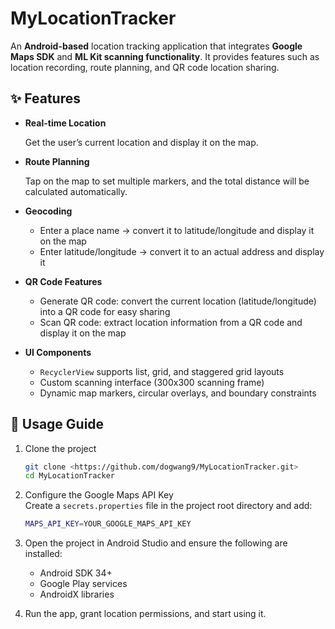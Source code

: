 # MyLocationTracker

An **Android-based** location tracking application that integrates **Google Maps SDK** and **ML Kit scanning functionality**. It provides features such as location recording, route planning, and QR code location sharing.

## ✨ Features

- **Real-time Location**
    
    Get the user’s current location and display it on the map.
    
- **Route Planning**
    
    Tap on the map to set multiple markers, and the total distance will be calculated automatically.
    
- **Geocoding**
    - Enter a place name → convert it to latitude/longitude and display it on the map
    - Enter latitude/longitude → convert it to an actual address and display it
- **QR Code Features**
    - Generate QR code: convert the current location (latitude/longitude) into a QR code for easy sharing
    - Scan QR code: extract location information from a QR code and display it on the map
- **UI Components**
    - `RecyclerView` supports list, grid, and staggered grid layouts
    - Custom scanning interface (300x300 scanning frame)
    - Dynamic map markers, circular overlays, and boundary constraints

## 📲 Usage Guide

1. Clone the project
    
    ```bash
    git clone <https://github.com/dogwang9/MyLocationTracker.git>
    cd MyLocationTracker
    
    ```
    
2. Configure the Google Maps API Key  
   Create a `secrets.properties` file in the project root directory and add:
    
    ```bash
    MAPS_API_KEY=YOUR_GOOGLE_MAPS_API_KEY
    
    ```
    
3. Open the project in Android Studio and ensure the following are installed:
    - Android SDK 34+
    - Google Play services
    - AndroidX libraries
4. Run the app, grant location permissions, and start using it.

